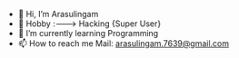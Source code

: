 - 👋 Hi, I’m Arasulingam
- 👀 Hobby :---> Hacking {Super User}
- 🌱 I’m currently learning Programming
- 📫 How to reach me Mail: arasulingam.7639@gmail.com

<!---
Arasulingam/Arasulingam is a ✨ special ✨ repository because its `README.md` (this file) appears on your GitHub profile.
You can click the Preview link to take a look at your changes.
--->
